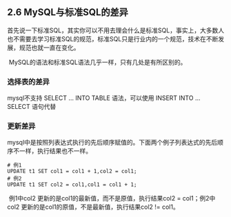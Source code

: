 ## 2.6 MySQL与标准SQL的差异

​	首先说一下标准SQL，其实你可以不用去理会什么是标准SQL，事实上，大多数人也不需要去学习标准SQL的规范，标准SQL只是行业内的一个规范，技术在不断发展，规范也就一直在变化。

​	MySQL的语法和标准SQL语法几乎一样，只有几处是有所区别的。

### 选择表的差异

mysql不支持 SELECT ... INTO TABLE 语法，可以使用 INSERT INTO ... SELECT 语句代替



### 更新差异

mysql中是按照列表达式执行的先后顺序赋值的。下面两个例子列表达式的先后顺序不一样，执行结果也不一样。

```mysql
# 例1
UPDATE t1 SET col1 = col1 + 1,col2 = col1;
# 例2
UPDATE t1 SET col2 = col1,col1 = col1 + 1;
```

​	例1中col2 更新的是col1的最新值，而不是原值，执行结果col2 = col1；例2中col2 更新的是col1的原值，不是最新值，执行结果col2 != col1。



